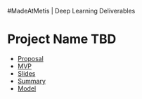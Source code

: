 #MadeAtMetis | Deep Learning Deliverables

# Project Name TBD


* [Proposal]()
* [MVP]()
* [Slides]()
* [Summary]()
* [Model]()


